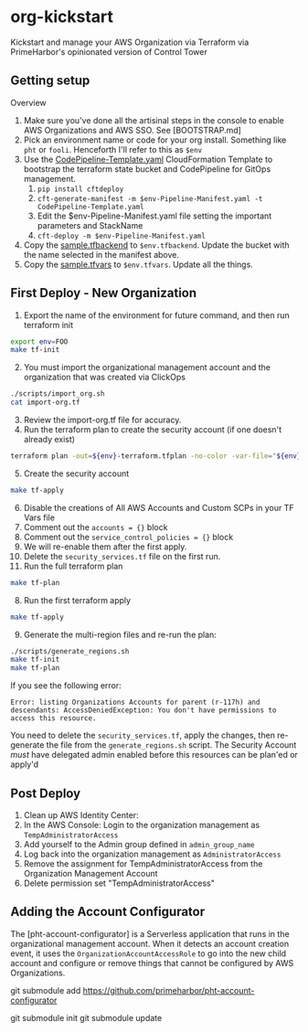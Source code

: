 # org-kickstart

Kickstart and manage your AWS Organization via Terraform via PrimeHarbor's opinionated version of Control Tower

## Getting setup

Overview
1. Make sure you've done all the artisinal steps in the console to enable AWS Organizations and AWS SSO. See [BOOTSTRAP.md]
2. Pick an environment name or code for your org install. Something like `pht` or `fooli`. Henceforth I'll refer to this as `$env`
2. Use the [CodePipeline-Template.yaml](CodePipeline-Template.yaml) CloudFormation Template to bootstrap the terraform state bucket and CodePipeline for GitOps management.
	1. `pip install cftdeploy`
	2. `cft-generate-manifest -m $env-Pipeline-Manifest.yaml -t CodePipeline-Template.yaml`
	3. Edit the $env-Pipeline-Manifest.yaml file setting the important parameters and StackName
	4. `cft-deploy -m $env-Pipeline-Manifest.yaml`
3. Copy the [sample.tfbackend](sample.tfbackend) to `$env.tfbackend`. Update the bucket with the name selected in the manifest above.
3. Copy the [sample.tfvars](sample.tfvars) to `$env.tfvars`. Update all the things.


## First Deploy - New Organization

1. Export the name of the environment for future command, and then run terraform init
  ```bash
  export env=FOO
  make tf-init
  ```
2. You must import the organizational management account and the organization that was created via ClickOps
  ```bash
  ./scripts/import_org.sh
  cat import-org.tf
  ```
3. Review the import-org.tf file for accuracy.
4. Run the terraform plan to create the security account (if one doesn't already exist)
  ```bash
  terraform plan -out=${env}-terraform.tfplan -no-color -var-file="${env}.tfvars" -target module.organization.module.security_account
  ```
5. Create the security account
  ```bash
  make tf-apply
  ```
6. Disable the creations of All AWS Accounts and Custom SCPs in your TF Vars file
  1. Comment out the `accounts = {}` block
  2. Comment out the `service_control_policies = {}` block
  3. We will re-enable them after the first apply.
  4. Delete the `security_services.tf` file on the first run.
7. Run the full terraform plan
  ```bash
  make tf-plan
  ```
8. Run the first terraform apply
  ```bash
  make tf-apply
  ```
9. Generate the multi-region files and re-run the plan:
  ```bash
  ./scripts/generate_regions.sh
  make tf-init
  make tf-plan
  ```

If you see the following error:
```
Error: listing Organizations Accounts for parent (r-117h) and descendants: AccessDeniedException: You don't have permissions to access this resource.
```
You need to delete the `security_services.tf`, apply the changes, then re-generate the file from the `generate_regions.sh` script. The Security Account _must_ have delegated admin enabled before this resources can be plan'ed or apply'd


## Post Deploy

1. Clean up AWS Identity Center:
  1. In the AWS Console: Login to the organization management as `TempAdministratorAccess`
  1. Add yourself to the Admin group defined in `admin_group_name`
  2. Log back into the organization management as `AdministratorAccess`
  2. Remove the assignment for TempAdministratorAccess from the Organization Management Account
  3. Delete permission set "TempAdministratorAccess"


## Adding the Account Configurator

The [pht-account-configurator] is a Serverless application that runs in the organizational management account. When it detects an account creation event, it uses the `OrganizationAccountAccessRole` to go into the new child account and configure or remove things that cannot be configured by AWS Organizations.

git submodule add https://github.com/primeharbor/pht-account-configurator

git submodule init
git submodule update

<!--EOF
---



# Older notes follow. Ignore this


terraform plan -out=${env}-terraform.tfplan -no-color -var-file="${env}.tfvars" --target module.organization.data.aws_organizations_organizational_unit_descendant_accounts.accounts



module.organization.module.security_account.aws_organizations_account.account

  terraform plan -out=${env}-terraform.tfplan -no-color -var-file="${env}.tfvars" --target module.organization.module.security_account.aws_organizations_account.account
  make tf-apply


### Importing existing accounts

The [generate_accounts.sh](generate_accounts.sh) will list all of the accounts in your organization and create the necessary tfvars entry and `terraform import` commands. Run that script and it will create two files:
* add_to_tfvars.txt - a preformated list of account definitions to add to the `accounts` section of the $env.tfvars file.
* import_accounts.sh - a bash script that will perform the terraform import commands.

**Important** Remove both the SECURITY and PAYER accounts from both the organization.accounts block and from the import_accounts.sh script. These two accounts are _not_ managed with all the other workload accounts.


## Initial run
The first run is best done locally (not via CodePipeline), since multiple existing resources will probably need to be imported.

It's best to disable all the optional management during the first import.
Comment out the following in main.tf `module "organization" {}`

```hcl
cloudtrail_bucket_name = var.organization["cloudtrail_bucket_name"]
global_billing_contact  = var.organization["global_billing_contact"]
global_security_contact = var.organization["global_security_contact"]
billing_data_bucket_name = var.organization["billing_data_bucket_name"]
cur_report_frequency     = var.organization["cur_report_frequency"]
service_control_policies = var.organization["service_control_policies"]
```

Disable SSO and Audit Role in your main.tf `module "organization" {}`
```hcl
disable_sso_management    = true
deploy_audit_role = false
```

Disable all the security services to start with in your tfvars file:
```hcl
  security_services = {
    disable_guardduty   = true
    disable_securityhub = true
    disable_macie 		= true
    disable_inspector	= true
  }
```


**Import existing required resources**
Set the SECURITY_ACCOUNT and PAYER_ACCOUNT variables to their respective 12 digit AWS account IDs
```bash
SECURITY_ACCOUNT=222222222222
PAYER_ACCOUNT=111111111111
ORG=`aws organizations describe-organization --query Organization.Id --output text`
make env=$env tf-init
./tf-import.sh module.organization.module.security_account.aws_organizations_account.account $SECURITY_ACCOUNT
./tf-import.sh module.organization.aws_organizations_account.payer $PAYER_ACCOUNT
./tf-import.sh module.organization.aws_organizations_organization.org $ORG
./tf-import.sh module.organization.aws_organizations_delegated_administrator.cloudformation $SECURITY_ACCOUNT/member.org.stacksets.cloudformation.amazonaws.com
./tf-import.sh module.organization.aws_organizations_delegated_administrator.sso $SECURITY_ACCOUNT/sso.amazonaws.com

# Include any pre-existing Organizational units here. If there are none, then org-kickstart will create them.
./tf-import.sh module.organization.aws_organizations_organizational_unit.governance_ou ou-rrrr-uuuuuuu
./tf-import.sh module.organization.aws_organizations_organizational_unit.workloads_ou ou-rrrr-uuuuuuu
./tf-import.sh module.organization.aws_organizations_organizational_unit.sandbox_ou ou-rrrr-uuuuuuu
./tf-import.sh module.organization.aws_organizations_organizational_unit.suspended_ou ou-rrrr-uuuuuuu


# Import all the AWS accounts
bash ./import_accounts.sh
```

You may see the following error, which means one of the above imports doesn't yet exist (typically on the delegated_administrator).
>	│ Error: Cannot import non-existent remote object

These can be ignored as org-kickstart will create what is missing.

Next run a terraform plan to see what will be created, altered, or destroyed. Stop here if anything will be destroyed.

```
make tf-plan
Plan: 6 to add, 27 to change, 0 to destroy.
```

To analyze what may happen:
```bash
make tf-show | grep "will be created"
  # module.organization.aws_organizations_delegated_administrator.sso will be created
  # module.organization.aws_organizations_organizational_unit.sandbox_ou will be created
  # module.organization.aws_organizations_organizational_unit.suspended_ou will be created
  # module.organization.aws_organizations_organizational_unit.workloads_ou will be created
  # module.organization.aws_organizations_policy.ai_policy will be created
  # module.organization.aws_organizations_policy_attachment.ai_policy_root will be created

make tf-show | grep "will be updated"
  # module.organization.aws_organizations_account.payer will be updated in-place
  # module.organization.aws_organizations_organization.org will be updated in-place
  # module.organization.aws_organizations_organizational_unit.governance_ou will be updated in-place
  # module.organization.module.accounts["xxxxxxxxxxxx"].aws_organizations_account.account will be updated in-place
  # module.organization.module.accounts["yyyyyyyyyyyy"].aws_organizations_account.account will be updated in-place
  # module.organization.module.accounts["zzzzzzzzzzzz"].aws_organizations_account.account will be updated in-place
  ...
  # module.organization.module.security_account.aws_organizations_account.account will be updated in-place

```
-->

